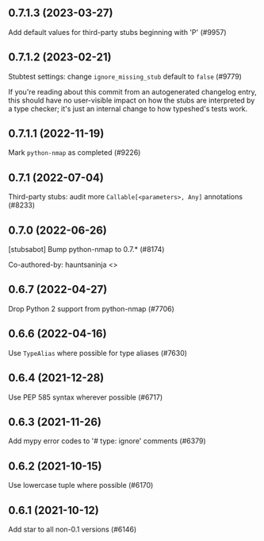 ## 0.7.1.3 (2023-03-27)

Add default values for third-party stubs beginning with 'P' (#9957)

## 0.7.1.2 (2023-02-21)

Stubtest settings: change `ignore_missing_stub` default to `false` (#9779)

If you're reading about this commit from an autogenerated changelog entry, this should have no user-visible impact on how the stubs are interpreted by a type checker; it's just an internal change to how typeshed's tests work.

## 0.7.1.1 (2022-11-19)

Mark `python-nmap` as completed (#9226)

## 0.7.1 (2022-07-04)

Third-party stubs: audit more `Callable[<parameters>, Any]` annotations (#8233)

## 0.7.0 (2022-06-26)

[stubsabot] Bump python-nmap to 0.7.* (#8174)

Co-authored-by: hauntsaninja <>

## 0.6.7 (2022-04-27)

Drop Python 2 support from python-nmap (#7706)

## 0.6.6 (2022-04-16)

Use `TypeAlias` where possible for type aliases (#7630)

## 0.6.4 (2021-12-28)

Use PEP 585 syntax wherever possible (#6717)

## 0.6.3 (2021-11-26)

Add mypy error codes to '# type: ignore' comments (#6379)

## 0.6.2 (2021-10-15)

Use lowercase tuple where possible (#6170)

## 0.6.1 (2021-10-12)

Add star to all non-0.1 versions (#6146)


